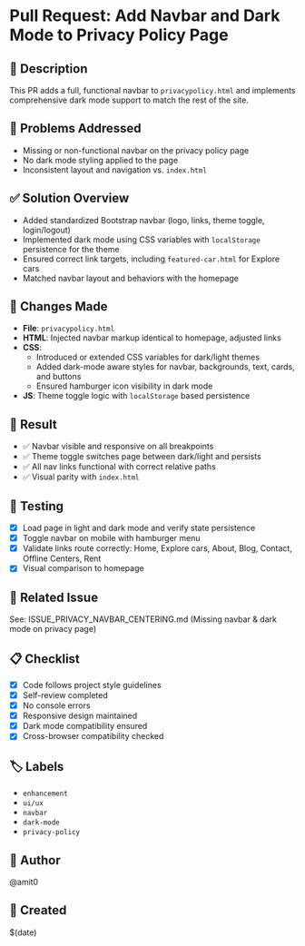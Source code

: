 # Pull Request: Add Navbar and Dark Mode to Privacy Policy Page

## 📝 Description
This PR adds a full, functional navbar to `privacypolicy.html` and implements comprehensive dark mode support to match the rest of the site.

## 🐛 Problems Addressed
- Missing or non-functional navbar on the privacy policy page
- No dark mode styling applied to the page
- Inconsistent layout and navigation vs. `index.html`

## ✅ Solution Overview
- Added standardized Bootstrap navbar (logo, links, theme toggle, login/logout)
- Implemented dark mode using CSS variables with `localStorage` persistence for the theme
- Ensured correct link targets, including `featured-car.html` for Explore cars
- Matched navbar layout and behaviors with the homepage

## 🔧 Changes Made
- **File**: `privacypolicy.html`
- **HTML**: Injected navbar markup identical to homepage, adjusted links
- **CSS**:
  - Introduced or extended CSS variables for dark/light themes
  - Added dark-mode aware styles for navbar, backgrounds, text, cards, and buttons
  - Ensured hamburger icon visibility in dark mode
- **JS**: Theme toggle logic with `localStorage` based persistence

## 🎯 Result
- ✅ Navbar visible and responsive on all breakpoints
- ✅ Theme toggle switches page between dark/light and persists
- ✅ All nav links functional with correct relative paths
- ✅ Visual parity with `index.html`

## 🧪 Testing
- [x] Load page in light and dark mode and verify state persistence
- [x] Toggle navbar on mobile with hamburger menu
- [x] Validate links route correctly: Home, Explore cars, About, Blog, Contact, Offline Centers, Rent
- [x] Visual comparison to homepage

## 🔗 Related Issue
See: ISSUE_PRIVACY_NAVBAR_CENTERING.md (Missing navbar & dark mode on privacy page)

## 📋 Checklist
- [x] Code follows project style guidelines
- [x] Self-review completed
- [x] No console errors
- [x] Responsive design maintained
- [x] Dark mode compatibility ensured
- [x] Cross-browser compatibility checked

## 🏷️ Labels
- `enhancement`
- `ui/ux`
- `navbar`
- `dark-mode`
- `privacy-policy`

## 👤 Author
@amit0

## 📅 Created
$(date)
